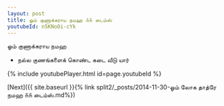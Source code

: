 ```yaml
---
layout: post
title: ஓம் குணாக்கராய நமஹ ௧௧ டைம்ஸ்
youtubeId: n5KNoOi-cYk
---
```

 
 
 ஓம் குணாக்கராய நமஹ  
 
 -  நல்ல குணங்களைக் கொண்ட கடை வீடு யார் 
 
  
 
  
 
 
 
 
 
 


{% include youtubePlayer.html id=page.youtubeId %}
 
[Next]({{ site.baseurl }}{% link  split2/_posts/2014-11-30-ஓம் லோக தாத்ரே நமஹ ௧௧ டைம்ஸ்.md%})
 
